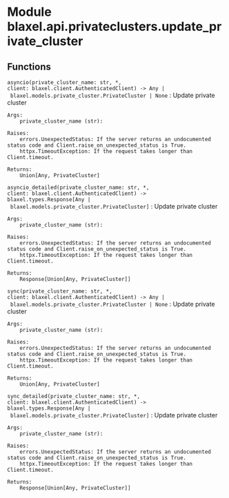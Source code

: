 Module blaxel.api.privateclusters.update_private_cluster
========================================================

Functions
---------

`asyncio(private_cluster_name: str, *, client: blaxel.client.AuthenticatedClient) ‑> Any | blaxel.models.private_cluster.PrivateCluster | None`
:   Update private cluster
    
    Args:
        private_cluster_name (str):
    
    Raises:
        errors.UnexpectedStatus: If the server returns an undocumented status code and Client.raise_on_unexpected_status is True.
        httpx.TimeoutException: If the request takes longer than Client.timeout.
    
    Returns:
        Union[Any, PrivateCluster]

`asyncio_detailed(private_cluster_name: str, *, client: blaxel.client.AuthenticatedClient) ‑> blaxel.types.Response[Any | blaxel.models.private_cluster.PrivateCluster]`
:   Update private cluster
    
    Args:
        private_cluster_name (str):
    
    Raises:
        errors.UnexpectedStatus: If the server returns an undocumented status code and Client.raise_on_unexpected_status is True.
        httpx.TimeoutException: If the request takes longer than Client.timeout.
    
    Returns:
        Response[Union[Any, PrivateCluster]]

`sync(private_cluster_name: str, *, client: blaxel.client.AuthenticatedClient) ‑> Any | blaxel.models.private_cluster.PrivateCluster | None`
:   Update private cluster
    
    Args:
        private_cluster_name (str):
    
    Raises:
        errors.UnexpectedStatus: If the server returns an undocumented status code and Client.raise_on_unexpected_status is True.
        httpx.TimeoutException: If the request takes longer than Client.timeout.
    
    Returns:
        Union[Any, PrivateCluster]

`sync_detailed(private_cluster_name: str, *, client: blaxel.client.AuthenticatedClient) ‑> blaxel.types.Response[Any | blaxel.models.private_cluster.PrivateCluster]`
:   Update private cluster
    
    Args:
        private_cluster_name (str):
    
    Raises:
        errors.UnexpectedStatus: If the server returns an undocumented status code and Client.raise_on_unexpected_status is True.
        httpx.TimeoutException: If the request takes longer than Client.timeout.
    
    Returns:
        Response[Union[Any, PrivateCluster]]